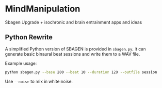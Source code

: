 # MindManipulation

Sbagen Upgrade + isochronic and brain entrainment apps and ideas

## Python Rewrite

A simplified Python version of SBAGEN is provided in `sbagen.py`. It can
generate basic binaural beat sessions and write them to a WAV file.

Example usage:

```bash
python sbagen.py --base 200 --beat 10 --duration 120 --outfile session.wav
```

Use `--noise` to mix in white noise.
